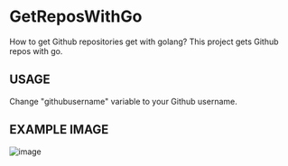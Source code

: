 # GetReposWithGo
How to get Github repositories get with golang? This project gets Github repos with go.

## USAGE
Change "githubusername" variable to your Github username.

## EXAMPLE IMAGE

![image](https://user-images.githubusercontent.com/82279640/133312539-bb9cf066-49b5-4558-bdeb-a6fe21b87156.png)


